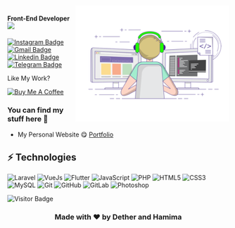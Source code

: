 <img align="right" alt="GIF" src="https://raw.githubusercontent.com/devSouvik/devSouvik/master/gif3.gif" width="350" style="max-width: 100%;">
<h4> Front-End Developer <img src="https://media.giphy.com/media/WUlplcMpOCEmTGBtBW/giphy.gif" width="30"> </h4>


[![Instagram Badge](https://img.shields.io/badge/-@503Chaos-purple?style=flat-square&logo=instagram&logoColor=white&link=https://instagram.com/503Chaos/)](https://instagram.com/503Chaos)
[![Gmail Badge](https://img.shields.io/badge/-503Chaos@gmail.com-c14438?style=flat-square&logo=Gmail&logoColor=white&link=mailto:503Chaos@gmail.com)](mailto:503Chaos@gmail.com)
[![Linkedin Badge](https://img.shields.io/badge/-503Chaos-blue?style=flat-square&logo=Linkedin&logoColor=white&link=https://www.linkedin.com/in/503Chaos/)](https://www.linkedin.com/in/503Chaos/)
[![Telegram Badge](https://img.shields.io/badge/-@503Chaos-0088CC?style=flat&logo=Facebook&logoColor=white)](https://www.facebook.com/503Chaos/ "Contact on Telegram")

Like My Work?

<a href="https://www.buymeacoffee.com/503Chaos" target="_blank"><img src="https://cdn.buymeacoffee.com/buttons/v2/default-yellow.png" alt="Buy Me A Coffee" height="60px" width="217px" ></a>

### You can find my stuff here :leaves:

- My Personal Website :yum: [Portfolio](https://dether0531.github.io/lagos.github.io/)

## ⚡ Technologies

<!--- just --->

![Laravel](https://img.shields.io/badge/-Laravel-00599C?style=flat-square&logo=Laravel)
![VueJs](https://img.shields.io/badge/vuejs-2.x-brightgreen.svg?style=flat-square)
![Flutter](https://img.shields.io/badge/-Flutter-black?style=flat-square&logo=flutter)
![JavaScript](https://img.shields.io/badge/-JavaScript-black?style=flat-square&logo=javascript)
![PHP](https://img.shields.io/badge/-PHP-black?style=flat-square&logo=php)
![HTML5](https://img.shields.io/badge/-HTML5-E34F26?style=flat-square&logo=html5&logoColor=white)
![CSS3](https://img.shields.io/badge/-CSS3-1572B6?style=flat-square&logo=css3)
![MySQL](https://img.shields.io/badge/-MySQL-black?style=flat-square&logo=mysql)
![Git](https://img.shields.io/badge/-Git-black?style=flat-square&logo=git)
![GitHub](https://img.shields.io/badge/-GitHub-181717?style=flat-square&logo=github)
![GitLab](https://img.shields.io/badge/-GitLab-FCA121?style=flat-square&logo=gitlab)
![Photoshop](https://img.shields.io/badge/-Photoshop-black?style=flat-square&logo=photoshop)

![Visitor Badge](https://komarev.com/ghpvc/?username=Dether0531&color=green)

<div align="center">

### Made with ❤️ by Dether and Hamima

</div>
